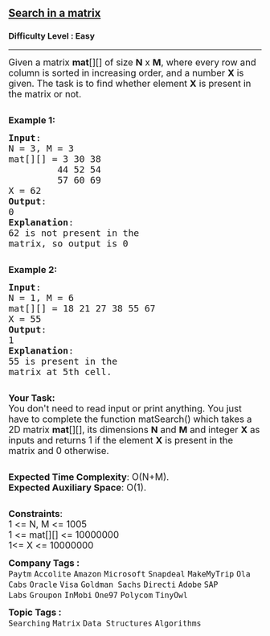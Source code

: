 <h2><a href="https://practice.geeksforgeeks.org/problems/search-in-a-matrix17201720/1?page=2&category[]=Searching&sortBy=submissions">Search in a matrix</a></h2><h3>Difficulty Level : Easy</h3><hr><div class="problems_problem_content__Xm_eO"><p><span style="font-size:18px">Given a matrix <strong>mat</strong>[][] of size <strong>N</strong>&nbsp;x&nbsp;<strong>M</strong>, where every row and column is sorted in increasing order, and a number <strong>X</strong> is given. The task is to find whether element <strong>X</strong> is present in the matrix or not.</span></p>

<p><br>
<span style="font-size:18px"><strong>Example 1:</strong></span></p>

<pre><span style="font-size:18px"><strong>Input</strong>:
N = 3, M = 3
mat[][] = 3 30 38 
         44 52 54 
         57 60 69
X = 62
<strong>Output</strong>:
0
<strong>Explanation</strong>:
62 is not present in the
matrix, so output is 0</span></pre>

<p><br>
<span style="font-size:18px"><strong>Example 2:</strong></span></p>

<pre><span style="font-size:18px"><strong>Input</strong>:
N = 1, M = 6
mat[][]<strong> </strong>= 18 21 27 38 55 67
X = 55
<strong>Output</strong>:
1
<strong>Explanation</strong>:
55 is present in the
matrix at 5th cell.</span></pre>

<p><br>
<span style="font-size:18px"><strong>Your Task:</strong><br>
You don't need to read input or print anything. You just have to complete the function&nbsp;matSearch()&nbsp;which takes a 2D matrix&nbsp;<strong>mat</strong>[][],&nbsp;its dimensions <strong>N</strong> and <strong>M</strong> and integer <strong>X</strong> as inputs and returns 1 if the element <strong>X</strong> is present in the matrix and 0 otherwise.</span></p>

<p><br>
<span style="font-size:18px"><strong>Expected Time Complexity</strong>:&nbsp;O(N+M).<br>
<strong>Expected Auxiliary Space</strong>:&nbsp;O(1).</span></p>

<p><br>
<span style="font-size:18px"><strong>Constraints</strong>:<br>
1 &lt;= N, M &lt;= 1005<br>
1 &lt;= mat[][] &lt;= 10000000<br>
1&lt;= X &lt;= 10000000</span></p>
</div><p><span style=font-size:18px><strong>Company Tags : </strong><br><code>Paytm</code>&nbsp;<code>Accolite</code>&nbsp;<code>Amazon</code>&nbsp;<code>Microsoft</code>&nbsp;<code>Snapdeal</code>&nbsp;<code>MakeMyTrip</code>&nbsp;<code>Ola Cabs</code>&nbsp;<code>Oracle</code>&nbsp;<code>Visa</code>&nbsp;<code>Goldman Sachs</code>&nbsp;<code>Directi</code>&nbsp;<code>Adobe</code>&nbsp;<code>SAP Labs</code>&nbsp;<code>Groupon</code>&nbsp;<code>InMobi</code>&nbsp;<code>One97</code>&nbsp;<code>Polycom</code>&nbsp;<code>TinyOwl</code>&nbsp;<br><p><span style=font-size:18px><strong>Topic Tags : </strong><br><code>Searching</code>&nbsp;<code>Matrix</code>&nbsp;<code>Data Structures</code>&nbsp;<code>Algorithms</code>&nbsp;